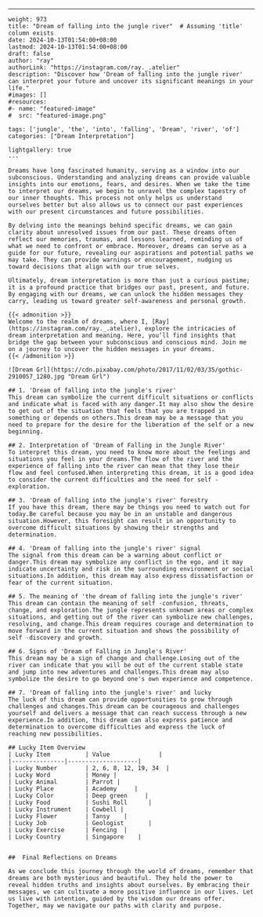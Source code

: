 ---
    weight: 973
    title: "Dream of falling into the jungle river"  # Assuming 'title' column exists
    date: 2024-10-13T01:54:00+08:00
    lastmod: 2024-10-13T01:54:00+08:00
    draft: false
    author: "ray"
    authorLink: "https://instagram.com/ray._.atelier"
    description: "Discover how 'Dream of falling into the jungle river' can interpret your future and uncover its significant meanings in your life."
    #images: []
    #resources:
    #- name: "featured-image"
    #  src: "featured-image.png"
    
    tags: ['jungle', 'the', 'into', 'falling', 'Dream', 'river', 'of']
    categories: ["Dream Interpretation"]
    
    lightgallery: true
    ---
    
    Dreams have long fascinated humanity, serving as a window into our subconscious. Understanding and analyzing dreams can provide valuable insights into our emotions, fears, and desires. When we take the time to interpret our dreams, we begin to unravel the complex tapestry of our inner thoughts. This process not only helps us understand ourselves better but also allows us to connect our past experiences with our present circumstances and future possibilities.
    
    By delving into the meanings behind specific dreams, we can gain clarity about unresolved issues from our past. These dreams often reflect our memories, traumas, and lessons learned, reminding us of what we need to confront or embrace. Moreover, dreams can serve as a guide for our future, revealing our aspirations and potential paths we may take. They can provide warnings or encouragement, nudging us toward decisions that align with our true selves.
    
    Ultimately, dream interpretation is more than just a curious pastime; it is a profound practice that bridges our past, present, and future. By engaging with our dreams, we can unlock the hidden messages they carry, leading us toward greater self-awareness and personal growth.
    
    {{< admonition >}}
    Welcome to the realm of dreams, where I, [Ray](https://instagram.com/ray._.atelier), explore the intricacies of dream interpretation and meaning. Here, you’ll find insights that bridge the gap between your subconscious and conscious mind. Join me on a journey to uncover the hidden messages in your dreams.
    {{< /admonition >}}
    
    ![Dream Grl](https://cdn.pixabay.com/photo/2017/11/02/03/35/gothic-2910057_1280.jpg "Dream Grl")
    
    ## 1. 'Dream of falling into the jungle's river'
    This dream can symbolize the current difficult situations or conflicts and indicate what is faced with any danger.It may also show the desire to get out of the situation that feels that you are trapped in something or depends on others.This dream may be a message that you need to prepare for the desire for the liberation of the self or a new beginning.
    
    ## 2. Interpretation of 'Dream of Falling in the Jungle River'
    To interpret this dream, you need to know more about the feelings and situations you feel in your dreams.The flow of the river and the experience of falling into the river can mean that they lose their flow and feel confused.When interpreting this dream, it is a good idea to consider the current difficulties and the need for self -exploration.
    
    ## 3. 'Dream of falling into the jungle's river' forestry
    If you have this dream, there may be things you need to watch out for today.Be careful because you may be in an unstable and dangerous situation.However, this foresight can result in an opportunity to overcome difficult situations by showing their strengths and determination.
    
    ## 4. 'Dream of falling into the jungle's river' signal
    The signal from this dream can be a warning about conflict or danger.This dream may symbolize any conflict in the ego, and it may indicate uncertainty and risk in the surrounding environment or social situations.In addition, this dream may also express dissatisfaction or fear of the current situation.
    
    ## 5. The meaning of 'the dream of falling into the jungle's river'
    This dream can contain the meaning of self -confusion, threats, change, and exploration.The jungle represents unknown areas or complex situations, and getting out of the river can symbolize new challenges, resolving, and change.This dream requires courage and determination to move forward in the current situation and shows the possibility of self -discovery and growth.
    
    ## 6. Signs of 'Dream of Falling in Jungle's River'
    This dream may be a sign of change and challenge.Losing out of the river can indicate that you will be out of the current stable state and jump into new adventures and challenges.This dream may also symbolize the desire to go beyond one's own experience and competence.
    
    ## 7. 'Dream of falling into the jungle's river' and lucky
    The luck of this dream can provide opportunities to grow through challenges and changes.This dream can be courageous and challenges yourself and delivers a message that can reach success through a new experience.In addition, this dream can also express patience and determination to overcome difficulties and express the luck of reaching new possibilities.
    
    ## Lucky Item Overview
    | Lucky Item          | Value              |
    |---------------|--------------------|
    | Lucky Number        | 2, 6, 8, 12, 19, 34  |
    | Lucky Word          | Money |
    | Lucky Animal        | Parrot |
    | Lucky Place         | Academy     |
    | Lucky Color         | Deep green     |
    | Lucky Food          | Sushi Roll      |
    | Lucky Instrument    | Cowbell |
    | Lucky Flower        | Tansy    |
    | Lucky Job           | Geologist       |
    | Lucky Exercise      | Fencing  |
    | Lucky Country       | Singapore    |
    
    
    ##  Final Reflections on Dreams
    
    As we conclude this journey through the world of dreams, remember that dreams are both mysterious and beautiful. They hold the power to reveal hidden truths and insights about ourselves. By embracing their messages, we can cultivate a more positive influence in our lives. Let us live with intention, guided by the wisdom our dreams offer. Together, may we navigate our paths with clarity and purpose.
    
